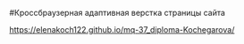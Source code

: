 #Кроссбраузерная адаптивная верстка страницы сайта

https://elenakoch122.github.io/mq-37_diploma-Kochegarova/
